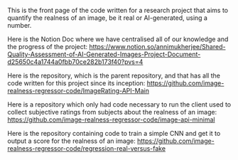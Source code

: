 This is the front page of the code written for a research project that aims to quantify the realness of an image, be it real or AI-generated, using a number.


Here is the Notion Doc where we have centralised all of our knowledge and the progress of the project:
https://www.notion.so/annimukherjee/Shared-Quality-Assessment-of-AI-Generated-Images-Project-Document-d25650c4a1744a0fbb70ce282b173f40?pvs=4



Here is the repository, which is the parent repository, and that has all the code written for this project since its inception:
https://github.com/image-realness-regressor-code/ImageRating-API-Main


Here is a repository which only had code necessary to run the client used to collect subjective ratings from subjects about the realness of an image:
https://github.com/image-realness-regressor-code/image-api-minimal

Here is the repository containing code to train a simple CNN and get it to output a score for the realness of an image:
https://github.com/image-realness-regressor-code/regression-real-versus-fake
